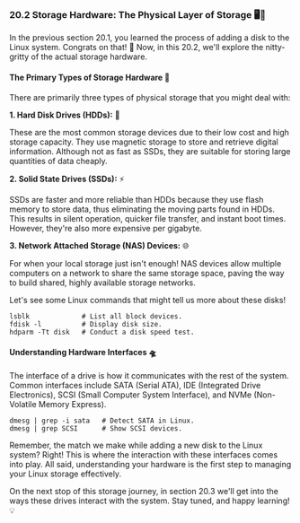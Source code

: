 ### 20.2 Storage Hardware: The Physical Layer of Storage 🖥️💽

In the previous section 20.1, you learned the process of adding a disk to the Linux system. Congrats on that! 🎉 Now, in this 20.2, we'll explore the nitty-gritty of the actual storage hardware.

#### The Primary Types of Storage Hardware 🎈

There are primarily three types of physical storage that you might deal with:

**1. Hard Disk Drives (HDDs):** 🎡

These are the most common storage devices due to their low cost and high storage capacity. They use magnetic storage to store and retrieve digital information. Although not as fast as SSDs, they are suitable for storing large quantities of data cheaply.

**2. Solid State Drives (SSDs):** ⚡

SSDs are faster and more reliable than HDDs because they use flash memory to store data, thus eliminating the moving parts found in HDDs. This results in silent operation, quicker file transfer, and instant boot times. However, they're also more expensive per gigabyte.

**3. Network Attached Storage (NAS) Devices:** 🌐

For when your local storage just isn't enough! NAS devices allow multiple computers on a network to share the same storage space, paving the way to build shared, highly available storage networks. 

Let's see some Linux commands that might tell us more about these disks!

```shell
lsblk             # List all block devices.
fdisk -l          # Display disk size.
hdparm -Tt disk   # Conduct a disk speed test.
```

#### Understanding Hardware Interfaces 🛸

The interface of a drive is how it communicates with the rest of the system. Common interfaces include SATA (Serial ATA), IDE (Integrated Drive Electronics), SCSI (Small Computer System Interface), and NVMe (Non-Volatile Memory Express).

```shell
dmesg | grep -i sata   # Detect SATA in Linux.
dmesg | grep SCSI      # Show SCSI devices.
```

Remember, the match we make while adding a new disk to the Linux system? Right! This is where the interaction with these interfaces comes into play. All said, understanding your hardware is the first step to managing your Linux storage effectively.

On the next stop of this storage journey, in section 20.3 we'll get into the ways these drives interact with the system. Stay tuned, and happy learning! 💡